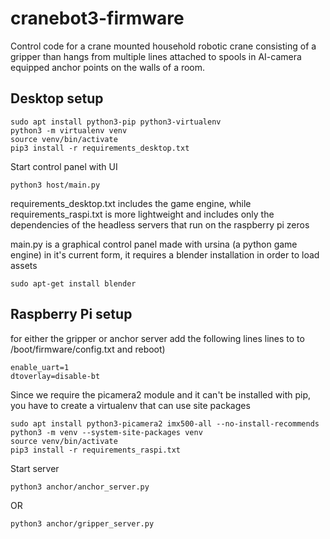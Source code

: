 # cranebot3-firmware

Control code for a crane mounted household robotic crane consisting of a gripper than hangs from multiple lines
attached to spools in AI-camera equipped anchor points on the walls of a room.

## Desktop setup

    sudo apt install python3-pip python3-virtualenv
    python3 -m virtualenv venv
    source venv/bin/activate
    pip3 install -r requirements_desktop.txt

Start control panel with UI

    python3 host/main.py


requirements_desktop.txt includes the game engine, while requirements_raspi.txt is more lightweight and includes only the dependencies of the headless servers that run on the raspberry pi zeros

main.py is a graphical control panel made with ursina (a python game engine)
in it's current form, it requires a blender installation in order to load assets

    sudo apt-get install blender

## Raspberry Pi setup

for either the gripper or anchor server
add the following lines lines to to /boot/firmware/config.txt and reboot)

    enable_uart=1
    dtoverlay=disable-bt

Since we require the picamera2 module and it can't be installed with pip, you have to create a virtualenv that can use site packages 

    sudo apt install python3-picamera2 imx500-all --no-install-recommends
    python3 -m venv --system-site-packages venv
    source venv/bin/activate
    pip3 install -r requirements_raspi.txt

Start server

    python3 anchor/anchor_server.py

OR

    python3 anchor/gripper_server.py




